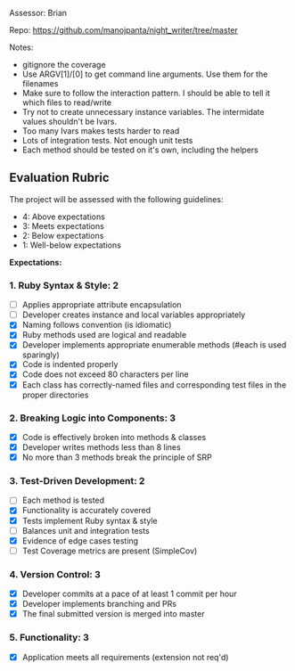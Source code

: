 Assessor: Brian 

Repo: https://github.com/manojpanta/night_writer/tree/master

Notes:

* gitignore the coverage
* Use ARGV[1]/[0] to get command line arguments. Use them for the filenames
* Make sure to follow the interaction pattern. I should be able to tell it which files to read/write
* Try not to create unnecessary instance variables. The intermidate values shouldn't be Ivars.
* Too many Ivars makes tests harder to read
* Lots of integration tests. Not enough unit tests
* Each method should be tested on it's own, including the helpers



## Evaluation Rubric

The project will be assessed with the following guidelines:

* 4: Above expectations
* 3: Meets expectations
* 2: Below expectations
* 1: Well-below expectations

**Expectations:**

### 1. Ruby Syntax & Style: 2

- [ ] Applies appropriate attribute encapsulation  
- [ ] Developer creates instance and local variables appropriately
- [x] Naming follows convention (is idiomatic)
- [x] Ruby methods used are logical and readable  
- [x] Developer implements appropriate enumerable methods (#each is used sparingly)
- [x] Code is indented properly
- [x] Code does not exceed 80 characters per line
- [x] Each class has correctly-named files and corresponding test files in the proper directories

### 2. Breaking Logic into Components: 3

- [x] Code is effectively broken into methods & classes
- [x] Developer writes methods less than 8 lines
- [x] No more than 3 methods break the principle of SRP

### 3. Test-Driven Development: 2

- [ ] Each method is tested  
- [x] Functionality is accurately covered
- [x] Tests implement Ruby syntax & style   
- [ ] Balances unit and integration tests
- [x] Evidence of edge cases testing
- [ ] Test Coverage metrics are present (SimpleCov)

### 4. Version Control: 3

- [x] Developer commits at a pace of at least 1 commit per hour
- [x] Developer implements branching and PRs
- [x] The final submitted version is merged into master

### 5. Functionality: 3

- [x] Application meets all requirements (extension not req'd)
